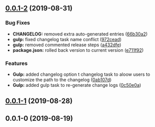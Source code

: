## [0.0.1-2](https://github.com/layoutzweb/angular-on-fire/compare/0.0.1-1...0.0.1-2) (2019-08-31)


### Bug Fixes

* **CHANGELOG:** removed extra auto-generated entries ([66b30a2](https://github.com/layoutzweb/angular-on-fire/commit/66b30a2))
* **gulp:** fixed changelog task name conflict ([972cead](https://github.com/layoutzweb/angular-on-fire/commit/972cead))
* **gulp:** removed commented release steps ([a432dfe](https://github.com/layoutzweb/angular-on-fire/commit/a432dfe))
* **package.json:** rolled back version to current version ([e711f92](https://github.com/layoutzweb/angular-on-fire/commit/e711f92))


### Features

* **Gulp:** added changelog option t changelog task to aloow users to customize the path to the changelog ([0ab107d](https://github.com/layoutzweb/angular-on-fire/commit/0ab107d))
* **Gulp:** added gulp task to re-generate change logs ([0c50e0a](https://github.com/layoutzweb/angular-on-fire/commit/0c50e0a))



## [0.0.1-1](https://github.com/layoutzweb/angular-on-fire/compare/0.0.1-0...0.0.1-1) (2019-08-28)



## 0.0.1-0 (2019-08-19)



